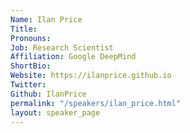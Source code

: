 ```yaml
---
Name: Ilan Price
Title: 
Pronouns: 
Job: Research Scientist
Affiliation: Google DeepMind
ShortBio: 
Website: https://ilanprice.github.io
Twitter: 
Github: IlanPrice
permalink: "/speakers/ilan_price.html"
layout: speaker_page
---
```


